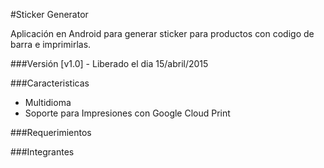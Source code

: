 #Sticker Generator

Aplicación en Android para generar sticker para productos con codigo de barra e imprimirlas.

###Versión
[v1.0] - Liberado el dia 15/abril/2015

###Caracteristicas
-  Multidioma
-  Soporte para Impresiones con Google Cloud Print


###Requerimientos


###Integrantes
